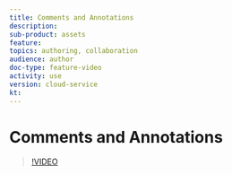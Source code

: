 ```yaml
---
title: Comments and Annotations
description: 
sub-product: assets
feature: 
topics: authoring, collaboration
audience: author
doc-type: feature-video
activity: use
version: cloud-service
kt:
---
```


# Comments and Annotations

>[!VIDEO](https://video.tv.adobe.com/v/xxx/?quality=12&learn=on)
